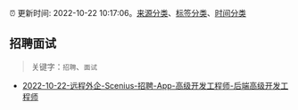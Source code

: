 :alarm_clock: 更新时间: 2022-10-22 10:17:06。[来源分类](../README.md)、[标签分类](../TAGS.md)、[时间分类](../TIMELINE.md)

## 招聘面试


> 关键字：`招聘`、`面试`



- [2022-10-22-远程外企-Scenius-招聘-App-高级开发工程师-后端高级开发工程师](https://www.v2ex.com/t/888958) 